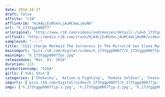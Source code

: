 ```yaml
---
date: 2018-10-27
draft: false
affsite: "r18"
afflinkr18: "NjA4LjEuMS4xLjAuMC4wLjAuMA"
url: "h_173tggp00077"
urloriginal: "http://www.r18.com/videos/vod/movies/detail/-/id=h_173tggp00077"
urlfinal: "http://media.r18.com/track/NjA4LjEuMS4xLjAuMC4wLjAuMA/videos/vod/movies/detail/-/id=h_173tggp00077"
samplevid: "----"
title: "[G1] Charge Mermaid The Sorceress In The Mirror/A Sex Slave Marriage Yuki Jin"
mainimgurl: "pics.r18.com/digital/video/h_173tggp00077/h_173tggp00077ps.jpg"
mainimgs: "h_173tggp00077ps.jpg"
releasedate: "Mar. 01, 2018"
duration: 133
productioncomp: "GIGA"
girls: ['Yuki Shin']
categories: ['Shokushu', 'Action & Fighting', 'Female Soldier', 'Featured Actress', 'Special Effects', 'Masturbation', 'Hypnotism']
imgurls: ['pics.r18.com/digital/video/h_173tggp00077/h_173tggp00077jp-1.jpg', 'pics.r18.com/digital/video/h_173tggp00077/h_173tggp00077jp-2.jpg', 'pics.r18.com/digital/video/h_173tggp00077/h_173tggp00077jp-3.jpg', 'pics.r18.com/digital/video/h_173tggp00077/h_173tggp00077jp-4.jpg', 'pics.r18.com/digital/video/h_173tggp00077/h_173tggp00077jp-5.jpg', 'pics.r18.com/digital/video/h_173tggp00077/h_173tggp00077jp-6.jpg', 'pics.r18.com/digital/video/h_173tggp00077/h_173tggp00077jp-7.jpg', 'pics.r18.com/digital/video/h_173tggp00077/h_173tggp00077jp-8.jpg', 'pics.r18.com/digital/video/h_173tggp00077/h_173tggp00077jp-9.jpg', 'pics.r18.com/digital/video/h_173tggp00077/h_173tggp00077jp-10.jpg', 'pics.r18.com/digital/video/h_173tggp00077/h_173tggp00077jp-11.jpg', 'pics.r18.com/digital/video/h_173tggp00077/h_173tggp00077jp-12.jpg', 'pics.r18.com/digital/video/h_173tggp00077/h_173tggp00077jp-13.jpg', 'pics.r18.com/digital/video/h_173tggp00077/h_173tggp00077jp-14.jpg', 'pics.r18.com/digital/video/h_173tggp00077/h_173tggp00077jp-15.jpg', 'pics.r18.com/digital/video/h_173tggp00077/h_173tggp00077jp-16.jpg', 'pics.r18.com/digital/video/h_173tggp00077/h_173tggp00077jp-17.jpg', 'pics.r18.com/digital/video/h_173tggp00077/h_173tggp00077jp-18.jpg', 'pics.r18.com/digital/video/h_173tggp00077/h_173tggp00077jp-19.jpg', 'pics.r18.com/digital/video/h_173tggp00077/h_173tggp00077jp-20.jpg']
imgs: ['h_173tggp00077jp-1.jpg', 'h_173tggp00077jp-2.jpg', 'h_173tggp00077jp-3.jpg', 'h_173tggp00077jp-4.jpg', 'h_173tggp00077jp-5.jpg', 'h_173tggp00077jp-6.jpg', 'h_173tggp00077jp-7.jpg', 'h_173tggp00077jp-8.jpg', 'h_173tggp00077jp-9.jpg', 'h_173tggp00077jp-10.jpg', 'h_173tggp00077jp-11.jpg', 'h_173tggp00077jp-12.jpg', 'h_173tggp00077jp-13.jpg', 'h_173tggp00077jp-14.jpg', 'h_173tggp00077jp-15.jpg', 'h_173tggp00077jp-16.jpg', 'h_173tggp00077jp-17.jpg', 'h_173tggp00077jp-18.jpg', 'h_173tggp00077jp-19.jpg', 'h_173tggp00077jp-20.jpg']
---
```

